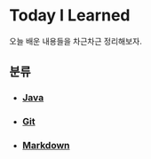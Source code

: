 # Today I Learned

오늘 배운 내용들을 차근차근 정리해보자.



## 분류

- ### [Java](./Java)


- ### [Git](./Git)


- ### [Markdown](./Markdown)

